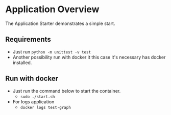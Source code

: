 # Application Overview

The Application Starter demonstrates a simple start.

## Requirements 
- Just run `python -m unittest -v test`
- Another possibility run with docker it this case it's  necessary has docker 
installed.


## Run with docker
- Just run the command below to start the container. 
    - `sudo ./start.sh`
- For logs application 
    - `docker logs test-graph`

